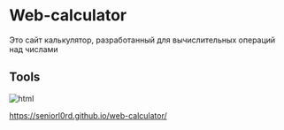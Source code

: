 # Web-calculator <br>

Это сайт калькулятор, разработанный для вычислительных операций над числами <br>

## Tools
![html](https://www.flaticon.com/free-icon/html-5_5968267?term=html&page=1&position=3&origin=tag&related_id=5968267 "image") 


https://seniorl0rd.github.io/web-calculator/
 